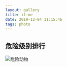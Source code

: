 ```yaml
---
layout: gallery
title: it·me
date: 2019-12-04 11:15:46
tags: photo
---
```

## 危险级别排行
<!-- more -->
![危险动物](https://ww3.sinaimg.cn/mw690/6b8f5d9cjw1egxdvt2ferj20hs0qon0w.jpg)